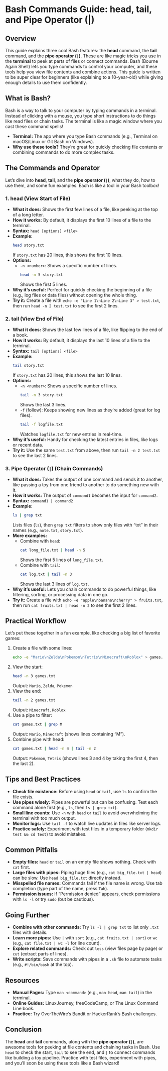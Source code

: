 # Bash Commands Guide: head, tail, and Pipe Operator (|)

## Overview
This guide explains three cool Bash features: the **head** command, the **tail** command, and the **pipe operator (`|`)**. These are like magic tricks you use in the **terminal** to peek at parts of files or connect commands. Bash (Bourne Again Shell) lets you type commands to control your computer, and these tools help you view file contents and combine actions. This guide is written to be super clear for beginners (like explaining to a 10-year-old) while giving enough details to use them confidently.

## What is Bash?
Bash is a way to talk to your computer by typing commands in a terminal. Instead of clicking with a mouse, you type short instructions to do things like read files or chain tasks. The terminal is like a magic window where you cast these command spells!

- **Terminal:** The app where you type Bash commands (e.g., Terminal on macOS/Linux or Git Bash on Windows).
- **Why use these tools?** They’re great for quickly checking file contents or combining commands to do more complex tasks.

## The Commands and Operator
Let’s dive into **head**, **tail**, and the **pipe operator (`|`)**, what they do, how to use them, and some fun examples. Each is like a tool in your Bash toolbox!

### 1. **head** (View Start of File)
- **What it does:** Shows the first few lines of a file, like peeking at the top of a long letter.
- **How it works:** By default, it displays the first 10 lines of a file to the terminal.
- **Syntax:** `head [options] <file>`
- **Example:**
  ```bash
  head story.txt
  ```
  If `story.txt` has 20 lines, this shows the first 10 lines.
- **Options:**
  - `-n <number>`: Shows a specific number of lines.
    ```bash
    head -n 5 story.txt
    ```
    Shows the first 5 lines.
- **Why it’s useful:** Perfect for quickly checking the beginning of a file (e.g., log files or data files) without opening the whole thing.
- **Try it:** Create a file with `echo -e "Line 1\nLine 2\nLine 3" > test.txt`, then run `head -n 2 test.txt` to see the first 2 lines.

### 2. **tail** (View End of File)
- **What it does:** Shows the last few lines of a file, like flipping to the end of a book.
- **How it works:** By default, it displays the last 10 lines of a file to the terminal.
- **Syntax:** `tail [options] <file>`
- **Example:**
  ```bash
  tail story.txt
  ```
  If `story.txt` has 20 lines, this shows the last 10 lines.
- **Options:**
  - `-n <number>`: Shows a specific number of lines.
    ```bash
    tail -n 3 story.txt
    ```
    Shows the last 3 lines.
  - `-f` (follow): Keeps showing new lines as they’re added (great for log files).
    ```bash
    tail -f logfile.txt
    ```
    Watches `logfile.txt` for new entries in real-time.
- **Why it’s useful:** Handy for checking the latest entries in files, like logs or recent data.
- **Try it:** Use the same `test.txt` from above, then run `tail -n 2 test.txt` to see the last 2 lines.

### 3. **Pipe Operator (`|`)** (Chain Commands)
- **What it does:** Takes the output of one command and sends it to another, like passing a toy from one friend to another to do something new with it.
- **How it works:** The output of `command1` becomes the input for `command2`.
- **Syntax:** `command1 | command2`
- **Example:**
  ```bash
  ls | grep txt
  ```
  Lists files (`ls`), then `grep txt` filters to show only files with “txt” in their names (e.g., `note.txt`, `story.txt`).
- **More examples:**
  - Combine with `head`:
    ```bash
    cat long_file.txt | head -n 5
    ```
    Shows the first 5 lines of `long_file.txt`.
  - Combine with `tail`:
    ```bash
    cat log.txt | tail -n 3
    ```
    Shows the last 3 lines of `log.txt`.
- **Why it’s useful:** Lets you chain commands to do powerful things, like filtering, sorting, or processing data in one go.
- **Try it:** Create a file with `echo -e "apple\nbanana\ncherry" > fruits.txt`, then run `cat fruits.txt | head -n 2` to see the first 2 lines.

## Practical Workflow
Let’s put these together in a fun example, like checking a big list of favorite games:
1. Create a file with some lines:
   ```bash
   echo -e "Mario\nZelda\nPokemon\nTetris\nMinecraft\nRoblox" > games.txt
   ```
2. View the start:
   ```bash
   head -n 3 games.txt
   ```
   Output: `Mario`, `Zelda`, `Pokemon`
3. View the end:
   ```bash
   tail -n 2 games.txt
   ```
   Output: `Minecraft`, `Roblox`
4. Use a pipe to filter:
   ```bash
   cat games.txt | grep M
   ```
   Output: `Mario`, `Minecraft` (shows lines containing “M”).
5. Combine pipe with head:
   ```bash
   cat games.txt | head -n 4 | tail -n 2
   ```
   Output: `Pokemon`, `Tetris` (shows lines 3 and 4 by taking the first 4, then the last 2).

## Tips and Best Practices
- **Check file existence:** Before using `head` or `tail`, use `ls` to confirm the file exists.
- **Use pipes wisely:** Pipes are powerful but can be confusing. Test each command alone first (e.g., `ls`, then `ls | grep txt`).
- **Small line counts:** Use `-n` with `head` or `tail` to avoid overwhelming the terminal with too much output.
- **Monitor logs:** Use `tail -f` to watch live updates in files like server logs.
- **Practice safely:** Experiment with test files in a temporary folder (`mkdir test && cd test`) to avoid mistakes.

## Common Pitfalls
- **Empty files:** `head` or `tail` on an empty file shows nothing. Check with `cat` first.
- **Large files with pipes:** Piping huge files (e.g., `cat big_file.txt | head`) can be slow. Use `head big_file.txt` directly instead.
- **Misspelled file names:** Commands fail if the file name is wrong. Use tab completion (type part of the name, press `Tab`).
- **Permission issues:** If “Permission denied” appears, check permissions with `ls -l` or try `sudo` (but be cautious).

## Going Further
- **Combine with other commands:** Try `ls -l | grep txt` to list only `.txt` files with details.
- **Learn more pipes:** Use `|` with `sort` (e.g., `cat fruits.txt | sort`) or `wc` (e.g., `cat file.txt | wc -l` for line count).
- **Explore related commands:** Check out `less` (view files page by page) or `cut` (extract parts of lines).
- **Write scripts:** Save commands with pipes in a `.sh` file to automate tasks (e.g., `#!/bin/bash` at the top).

## Resources
- **Manual Pages:** Type `man <command>` (e.g., `man head`, `man tail`) in the terminal.
- **Online Guides:** LinuxJourney, freeCodeCamp, or The Linux Command Line book.
- **Practice:** Try OverTheWire’s Bandit or HackerRank’s Bash challenges.

## Conclusion
The **head** and **tail** commands, along with the **pipe operator (`|`)**, are awesome tools for peeking at file contents and chaining tasks in Bash. Use `head` to check the start, `tail` to see the end, and `|` to connect commands like building a toy pipeline. Practice with test files, experiment with pipes, and you’ll soon be using these tools like a Bash wizard!